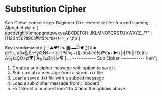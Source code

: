 # Substitution Cipher
Sub Cipher console app.
Beginner C++ excercises for fun and learning.
.
.
.
Alphabet plain:		[ abcdefghijklmnopqrstuvwxyzABCDEFGHIJKLMNOPQRSTUVWXYZ,./?"';[]1234567890!@#$%^&*()-=_+ \t\n ]

Key (randomized):		[ ░▲♥½á⌐▓♠▬Ü◄ì↕}û☻æ↑∟àô♦╣¿É☼ÿÆÑ¢♂↔é╢ªåñç~↨§¬öù↓èúƒâ¥ºê♣♀►ü┤╡₧í║‼£ëä☺Ä{╕ï⌂ÇÖ»¡ó▼│Å╖¼♫▒ò|«¶î ]
.
.
------------ Sub Cipher ------------ \n\n";
1) Create a sub cipher message with option to save it
2) Sub / unsub a message from a saved .txt file
2) Load a saved .txt file with a subbed message
3) Load a sub cipher message from clipboard
4) Exit
Select a number from 1 to 4 from the options above:
